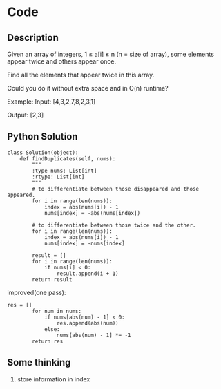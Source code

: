 # Code

## Description

Given an array of integers, 1 ≤ a[i] ≤ n (n = size of array), some elements appear twice and others appear once.

Find all the elements that appear twice in this array.

Could you do it without extra space and in O(n) runtime?

Example:
Input:
[4,3,2,7,8,2,3,1]

Output:
[2,3]

## Python Solution
```
class Solution(object):
    def findDuplicates(self, nums):
        """
        :type nums: List[int]
        :rtype: List[int]
        """
        # to differentiate between those disappeared and those appeared.
        for i in range(len(nums)):
            index = abs(nums[i]) - 1
            nums[index] = -abs(nums[index])

        # to differentiate between those twice and the other.
        for i in range(len(nums)):
            index = abs(nums[i]) - 1
            nums[index] = -nums[index]

        result = []
        for i in range(len(nums)):
            if nums[i] < 0:
                result.append(i + 1)
        return result
```

improved(one pass):
```
res = []
        for num in nums:
            if nums[abs(num) - 1] < 0:
                res.append(abs(num))
            else:
                nums[abs(num) - 1] *= -1
        return res
```
## Some thinking

1. store information in index
